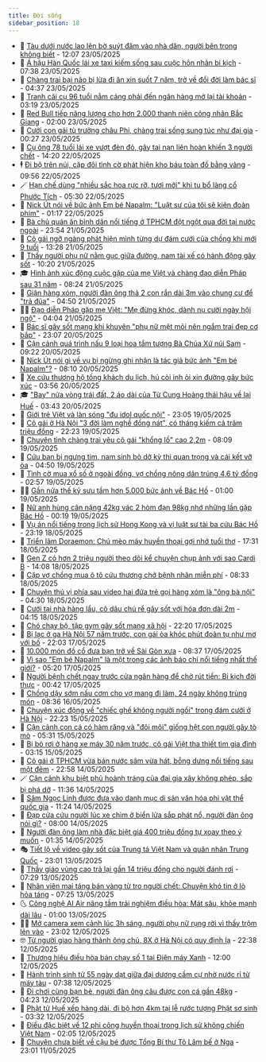 ```yaml
---
title: Đời sống
sidebar_position: 18
---
```


<!-- dantri-doi-song:START -->
- 🥳 [Tàu dưới nước lao lên bờ suýt đâm vào nhà dân, người bên trong không biết](https://dantri.com.vn/doi-song/tau-duoi-nuoc-lao-len-bo-suyt-dam-vao-nha-dan-nguoi-ben-trong-khong-biet-20250523145826000.htm) - 12:07 23/05/2025
- 🌁 [Á hậu Hàn Quốc lái xe taxi kiếm sống sau cuộc hôn nhân bi kịch](https://dantri.com.vn/doi-song/a-hau-han-quoc-lai-xe-taxi-kiem-song-sau-cuoc-hon-nhan-bi-kich-20250523105411227.htm) - 07:38 23/05/2025
- 👀 [Chàng trai bại não bị lừa đi ăn xin suốt 7 năm, trở về đổi đời làm bác sĩ](https://dantri.com.vn/doi-song/chang-trai-bai-nao-bi-lua-di-an-xin-suot-7-nam-tro-ve-doi-doi-lam-bac-si-20250522134602488.htm) - 04:37 23/05/2025
- 🐻 [Tranh cãi cụ 96 tuổi nằm cáng phải đến ngân hàng mở lại tài khoản](https://dantri.com.vn/doi-song/tranh-cai-cu-96-tuoi-nam-cang-phai-den-ngan-hang-mo-lai-tai-khoan-20250523092621258.htm) - 03:19 23/05/2025
- 🦅 [Red Bull tiếp năng lượng cho hơn 2.000 thanh niên công nhân Bắc Giang](https://dantri.com.vn/doi-song/red-bull-tiep-nang-luong-cho-hon-2000-thanh-nien-cong-nhan-bac-giang-20250522193107860.htm) - 02:00 23/05/2025
- 🦩 [Cưới con gái tù trưởng châu Phi, chàng trai sống sung túc như đại gia](https://dantri.com.vn/doi-song/cuoi-con-gai-tu-truong-chau-phi-chang-trai-song-sung-tuc-nhu-dai-gia-20250522131711260.htm) - 00:27 23/05/2025
- 🦏 [Cụ ông 78 tuổi lái xe vượt đèn đỏ, gây tai nạn liên hoàn khiến 3 người chết](https://dantri.com.vn/doi-song/cu-ong-78-tuoi-lai-xe-vuot-den-do-gay-tai-nan-lien-hoan-khien-3-nguoi-chet-20250522182022447.htm) - 14:20 22/05/2025
- 🕴 [Đi bộ trên núi, cặp đôi tình cờ phát hiện kho báu toàn đồ bằng vàng](https://dantri.com.vn/doi-song/di-bo-tren-nui-cap-doi-tinh-co-phat-hien-kho-bau-toan-do-bang-vang-20250522164413496.htm) - 09:56 22/05/2025
- 🪄 [Hạn chế dùng &quot;nhiều sắc hoa rực rỡ, tươi mới&quot;  khi tu bổ làng cổ Phước Tích](https://dantri.com.vn/doi-song/han-che-dung-nhieu-sac-hoa-ruc-ro-tuoi-moi-khi-tu-bo-lang-co-phuoc-tich-20250522113558763.htm) - 05:30 22/05/2025
- 🚦 [Nick Út nói về bức ảnh Em bé Napalm: &quot;Luật sư của tôi sẽ kiện đoàn phim&quot;](https://dantri.com.vn/doi-song/nick-ut-noi-ve-buc-anh-em-be-napalm-luat-su-cua-toi-se-kien-doan-phim-20250521220819782.htm) - 01:17 22/05/2025
- 🤔 [Bà chủ quán ăn bình dân nổi tiếng ở TPHCM đột ngột qua đời tại nước ngoài](https://dantri.com.vn/doi-song/ba-chu-quan-an-binh-dan-noi-tieng-o-tphcm-dot-ngot-qua-doi-tai-nuoc-ngoai-20250521224434108.htm) - 23:54 21/05/2025
- 🚦 [Cô gái ngỡ ngàng phát hiện mình từng dự đám cưới của chồng khi mới 9 tuổi](https://dantri.com.vn/doi-song/co-gai-ngo-ngang-phat-hien-minh-tung-du-dam-cuoi-cua-chong-khi-moi-9-tuoi-20250521152750320.htm) - 13:28 21/05/2025
- 🐎 [Thấy người phụ nữ nằm gục giữa đường, nam tài xế có hành động gây sốt](https://dantri.com.vn/doi-song/thay-nguoi-phu-nu-nam-guc-giua-duong-nam-tai-xe-co-hanh-dong-gay-sot-20250521155912102.htm) - 10:20 21/05/2025
- 🎓 [Hình ảnh xúc động cuộc gặp của mẹ Việt và chàng đạo diễn Pháp sau 31 năm](https://dantri.com.vn/doi-song/hinh-anh-xuc-dong-cuoc-gap-cua-me-viet-va-chang-dao-dien-phap-sau-31-nam-20250521130112610.htm) - 08:24 21/05/2025
- 🐘 [Giận hàng xóm, người đàn ông thả 2 con rắn dài 3m vào chung cư để &quot;trả đũa&quot;](https://dantri.com.vn/doi-song/gian-hang-xom-nguoi-dan-ong-tha-2-con-ran-dai-3m-vao-chung-cu-de-tra-dua-20250521102002445.htm) - 04:50 21/05/2025
- 🧑‍🏫 [Đạo diễn Pháp gặp mẹ Việt: &quot;Mẹ đừng khóc, dành nụ cười ngày hội ngộ&quot;](https://dantri.com.vn/doi-song/dao-dien-phap-gap-me-viet-me-dung-khoc-danh-nu-cuoi-ngay-hoi-ngo-20250521104716031.htm) - 04:04 21/05/2025
- 🦒 [Bác sĩ gây sốt mạng khi khuyên &quot;phụ nữ mệt mỏi nên ngắm trai đẹp cơ bắp&quot;](https://dantri.com.vn/doi-song/bac-si-gay-sot-mang-khi-khuyen-phu-nu-met-moi-nen-ngam-trai-dep-co-bap-20250520214010720.htm) - 23:07 20/05/2025
- 🧰 [Cận cảnh quá trình nấu 9 loại hoa tắm tượng Bà Chúa Xứ núi Sam](https://dantri.com.vn/doi-song/can-canh-qua-trinh-nau-9-loai-hoa-tam-tuong-ba-chua-xu-nui-sam-20250520141515026.htm) - 09:22 20/05/2025
- 🧐 [Nick Út nói gì về vụ bị ngừng ghi nhận là tác giả bức ảnh &quot;Em bé Napalm&quot;?](https://dantri.com.vn/doi-song/nick-ut-noi-gi-ve-vu-bi-ngung-ghi-nhan-la-tac-gia-buc-anh-em-be-napalm-20250520145619533.htm) - 08:10 20/05/2025
- 🌮 [Xe cứu thương hộ tống khách du lịch, hú còi inh ỏi xin đường gây bức xúc](https://dantri.com.vn/doi-song/xe-cuu-thuong-ho-tong-khach-du-lich-hu-coi-inh-oi-xin-duong-gay-buc-xuc-20250519165649324.htm) - 03:56 20/05/2025
- 🎓 [&quot;Bay&quot; nửa vòng trái đất, 2 áo dài của Từ Cung Hoàng thái hậu về lại Huế](https://dantri.com.vn/doi-song/bay-nua-vong-trai-dat-2-ao-dai-cua-tu-cung-hoang-thai-hau-ve-lai-hue-20250520092700564.htm) - 03:43 20/05/2025
- 🚀 [Giới trẻ Việt và làn sóng &quot;đu idol quốc nội&quot;](https://dantri.com.vn/doi-song/gioi-tre-viet-va-lan-song-du-idol-quoc-noi-20250519174429681.htm) - 23:05 19/05/2025
- 🤖 [Cô gái ở Hà Nội &quot;3 đời làm nghề đồng nát&quot;, có tháng kiếm cả trăm triệu đồng](https://dantri.com.vn/doi-song/co-gai-o-ha-noi-3-doi-lam-nghe-dong-nat-co-thang-kiem-ca-tram-trieu-dong-20250508171902675.htm) - 22:23 19/05/2025
- 🤩 [Chuyện tình chàng trai yêu cô gái &quot;khổng lồ&quot; cao 2,2m](https://dantri.com.vn/doi-song/chuyen-tinh-chang-trai-yeu-co-gai-khong-lo-cao-22m-20250519123137098.htm) - 08:09 19/05/2025
- 👹 [Cứu bạn bị ngưng tim, nam sinh bỏ dở kỳ thi quan trọng và cái kết vỡ òa](https://dantri.com.vn/doi-song/cuu-ban-bi-ngung-tim-nam-sinh-bo-do-ky-thi-quan-trong-va-cai-ket-vo-oa-20250519105545129.htm) - 04:50 19/05/2025
- 🦩 [Tình cờ mua xổ số ở ngoài đồng, vợ chồng nông dân trúng 4,6 tỷ đồng](https://dantri.com.vn/doi-song/tinh-co-mua-xo-so-o-ngoai-dong-vo-chong-nong-dan-trung-46-ty-dong-20250518112329286.htm) - 02:57 19/05/2025
- 🧑‍🏫 [Gần nửa thế kỷ sưu tầm hơn 5.000 bức ảnh về Bác Hồ](https://dantri.com.vn/doi-song/gan-nua-the-ky-suu-tam-hon-5000-buc-anh-ve-bac-ho-20250517215803211.htm) - 01:00 19/05/2025
- 🌈 [Nữ anh hùng cân nặng 42kg vác 2 hòm đạn 98kg nhớ những lần gặp Bác Hồ](https://dantri.com.vn/doi-song/nu-anh-hung-can-nang-42kg-vac-2-hom-dan-98kg-nho-nhung-lan-gap-bac-ho-20250518205222219.htm) - 00:19 19/05/2025
- 💃 [Vụ án nổi tiếng trong lịch sử Hong Kong và vị luật sư tài ba cứu Bác Hồ](https://dantri.com.vn/doi-song/vu-an-noi-tieng-trong-lich-su-hong-kong-va-vi-luat-su-tai-ba-cuu-bac-ho-20250518205856817.htm) - 23:19 18/05/2025
- 💂 [Triển lãm Doraemon: Chú mèo máy huyền thoại gợi nhớ tuổi thơ](https://dantri.com.vn/doi-song/trien-lam-doraemon-chu-meo-may-huyen-thoai-goi-nho-tuoi-tho-20250518233920247.htm) - 17:31 18/05/2025
- 🦏 [Gen Z có hơn 2 triệu người theo dõi kể chuyện chụp ảnh với sao Cardi B](https://dantri.com.vn/doi-song/gen-z-co-hon-2-trieu-nguoi-theo-doi-ke-chuyen-chup-anh-voi-sao-cardi-b-20250518172501695.htm) - 14:08 18/05/2025
- 🤡 [Cặp vợ chồng mua ô tô cứu thương chở bệnh nhân miễn phí](https://dantri.com.vn/doi-song/cap-vo-chong-mua-o-to-cuu-thuong-cho-benh-nhan-mien-phi-20250517222458555.htm) - 08:33 18/05/2025
- 🫶 [Chuyện thú vị phía sau video hai đứa trẻ gọi hàng xóm là &quot;ông bà nội&quot;](https://dantri.com.vn/doi-song/chuyen-thu-vi-phia-sau-video-hai-dua-tre-goi-hang-xom-la-ong-ba-noi-20250518111207061.htm) - 04:30 18/05/2025
- 💪 [Cưới tại nhà hàng lẩu, cô dâu chú rể gây sốt với hóa đơn dài 2m](https://dantri.com.vn/doi-song/cuoi-tai-nha-hang-lau-co-dau-chu-re-gay-sot-voi-hoa-don-dai-2m-20250516131627916.htm) - 04:15 18/05/2025
- 🦅 [Chó chạy bộ, tập gym gây sốt mạng xã hội](https://dantri.com.vn/doi-song/cho-chay-bo-tap-gym-gay-sot-mang-xa-hoi-20250517210354503.htm) - 22:20 17/05/2025
- 🧠 [Bị lạc ở ga Hà Nội 57 năm trước, con gái òa khóc phút đoàn tụ như mơ với bố](https://dantri.com.vn/doi-song/bi-lac-o-ga-ha-noi-57-nam-truoc-con-gai-oa-khoc-phut-doan-tu-nhu-mo-voi-bo-20250517214204833.htm) - 22:03 17/05/2025
- 🦅 [10.000 món đồ cổ đưa bạn trở về Sài Gòn xưa](https://dantri.com.vn/du-lich/10000-mon-do-co-dua-ban-tro-ve-sai-gon-xua-20250515204827651.htm) - 08:37 17/05/2025
- 💪 [Vì sao &quot;Em bé Napalm&quot; là một trong các ảnh báo chí nổi tiếng nhất thế giới?](https://dantri.com.vn/doi-song/vi-sao-em-be-napalm-la-mot-trong-cac-anh-bao-chi-noi-tieng-nhat-the-gioi-20250517120135419.htm) - 05:20 17/05/2025
- 🧐 [Người bệnh chết ngay trước cửa ngân hàng để chờ rút tiền: Bi kịch đời thực](https://dantri.com.vn/doi-song/nguoi-benh-chet-ngay-truoc-cua-ngan-hang-de-cho-rut-tien-bi-kich-doi-thuc-20250516152357807.htm) - 00:42 17/05/2025
- 👀 [Chồng dậy sớm nấu cơm cho vợ mang đi làm, 24 ngày không trùng món](https://dantri.com.vn/doi-song/chong-day-som-nau-com-cho-vo-mang-di-lam-24-ngay-khong-trung-mon-20250514193303478.htm) - 08:36 16/05/2025
- 🎉 [Chuyện xúc động về &quot;chiếc ghế không người ngồi&quot; trong đám cưới ở Hà Nội](https://dantri.com.vn/doi-song/chuyen-xuc-dong-ve-chiec-ghe-khong-nguoi-ngoi-trong-dam-cuoi-o-ha-noi-20250515105303024.htm) - 22:23 15/05/2025
- 💂 [Cận cảnh con cá có hàm răng và &quot;đôi môi&quot; giống hệt con người gây tò mò](https://dantri.com.vn/doi-song/can-canh-con-ca-co-ham-rang-va-doi-moi-giong-het-con-nguoi-gay-to-mo-20250515100248459.htm) - 05:31 15/05/2025
- 🚀 [Bị bỏ rơi ở hàng xe máy 30 năm trước, cô gái Việt tha thiết tìm gia đình](https://dantri.com.vn/doi-song/bi-bo-roi-o-hang-xe-may-30-nam-truoc-co-gai-viet-tha-thiet-tim-gia-dinh-20250515092749951.htm) - 03:15 15/05/2025
- 👹 [Cô gái ở TPHCM vừa bán nước sâm vừa hát, bỗng dưng nổi tiếng sau một đêm](https://dantri.com.vn/doi-song/co-gai-o-tphcm-vua-ban-nuoc-sam-vua-hat-bong-dung-noi-tieng-sau-mot-dem-20250514141800869.htm) - 22:58 14/05/2025
- 🪄 [Cận cảnh khu biệt phủ hoành tráng của đại gia xây không phép, sắp bị phá dỡ](https://dantri.com.vn/doi-song/can-canh-khu-biet-phu-hoanh-trang-cua-dai-gia-xay-khong-phep-sap-bi-pha-do-20250514134731380.htm) - 11:36 14/05/2025
- 🌁 [Sâm Ngọc Linh được đưa vào danh mục di sản văn hóa phi vật thể quốc gia](https://dantri.com.vn/doi-song/sam-ngoc-linh-duoc-dua-vao-danh-muc-di-san-van-hoa-phi-vat-the-quoc-gia-20250514163243578.htm) - 11:24 14/05/2025
- 🌋 [Đạp cửa cứu người lúc xe chìm ở biển lửa sắp phát nổ, người đàn ông nói gì?](https://dantri.com.vn/doi-song/dap-cua-cuu-nguoi-luc-xe-chim-o-bien-lua-sap-phat-no-nguoi-dan-ong-noi-gi-20250514132815477.htm) - 08:00 14/05/2025
- 🦆 [Người đàn ông làm nhà đặc biệt giá 400 triệu đồng tự xoay theo ý muốn](https://dantri.com.vn/doi-song/nguoi-dan-ong-lam-nha-dac-biet-gia-400-trieu-dong-tu-xoay-theo-y-muon-20250513211015197.htm) - 01:35 14/05/2025
- 🎭 [Tiết lộ về video gây sốt của Trung tá Việt Nam và quân nhân Trung Quốc](https://dantri.com.vn/doi-song/tiet-lo-ve-video-gay-sot-cua-trung-ta-viet-nam-va-quan-nhan-trung-quoc-20250512160717998.htm) - 23:01 13/05/2025
- 🤡 [Thầy giáo vùng cao trả lại gần 14 triệu đồng cho người đánh rơi](https://dantri.com.vn/doi-song/thay-giao-vung-cao-tra-lai-gan-14-trieu-dong-cho-nguoi-danh-roi-20250513104448665.htm) - 07:29 13/05/2025
- 🦩 [Nhân viên mai táng bán vàng từ tro người chết: Chuyện khó tin ở lò hỏa táng](https://dantri.com.vn/doi-song/nhan-vien-mai-tang-ban-vang-tu-tro-nguoi-chet-chuyen-kho-tin-o-lo-hoa-tang-20250513110223800.htm) - 07:25 13/05/2025
- 🌜 [Công nghệ AI Air nâng tầm trải nghiệm điều hòa: Mát sâu, khỏe mạnh dài lâu](https://dantri.com.vn/doi-song/cong-nghe-ai-air-nang-tam-trai-nghiem-dieu-hoa-mat-sau-khoe-manh-dai-lau-20250512185539954.htm) - 01:00 13/05/2025
- 🧑‍🏫 [Mở camera xem cảnh lúc 3h sáng, người phụ nữ rụng rời vì thấy trộm lẻn vào](https://dantri.com.vn/doi-song/mo-camera-xem-canh-luc-3h-sang-nguoi-phu-nu-rung-roi-vi-thay-trom-len-vao-20250512112348853.htm) - 23:02 12/05/2025
- 🤓 [Từ người giao hàng thành ông chủ, 8X ở Hà Nội có quy định lạ](https://dantri.com.vn/doi-song/tu-nguoi-giao-hang-thanh-ong-chu-8x-o-ha-noi-co-quy-dinh-la-20250512153914250.htm) - 22:38 12/05/2025
- 🤗 [Thương hiệu điều hòa bán chạy số 1 tại Điện máy Xanh](https://dantri.com.vn/doi-song/thuong-hieu-dieu-hoa-ban-chay-so-1-tai-dien-may-xanh-20250512181125622.htm) - 12:00 12/05/2025
- 🦒 [Hành trình sinh tử 55 ngày dạt giữa đại dương cầm cự nhờ nước rỉ từ máy tàu](https://dantri.com.vn/doi-song/hanh-trinh-sinh-tu-55-ngay-dat-giua-dai-duong-cam-cu-nho-nuoc-ri-tu-may-tau-20250511205031481.htm) - 07:38 12/05/2025
- 💂 [Đi chơi cùng bạn bè, người đàn ông câu được con cá gần 48kg](https://dantri.com.vn/doi-song/di-choi-cung-ban-be-nguoi-dan-ong-cau-duoc-con-ca-gan-48kg-20250512104657303.htm) - 04:23 12/05/2025
- 🚀 [Phật tử Huế xếp hàng dài, đi bộ hơn 4km tại lễ rước tượng Phật sơ sinh](https://dantri.com.vn/doi-song/phat-tu-hue-xep-hang-dai-di-bo-hon-4km-tai-le-ruoc-tuong-phat-so-sinh-20250512005745264.htm) - 03:32 12/05/2025
- 🐲 [Điều đặc biệt về 12 phi công huyền thoại trong lịch sử không chiến Việt Nam](https://dantri.com.vn/doi-song/dieu-dac-biet-ve-12-phi-cong-huyen-thoai-trong-lich-su-khong-chien-viet-nam-20250510204615057.htm) - 02:05 12/05/2025
- 🎡 [Chuyện chưa biết về cậu bé được Tổng Bí thư Tô Lâm bế ở Nga](https://dantri.com.vn/doi-song/chuyen-chua-biet-ve-cau-be-duoc-tong-bi-thu-to-lam-be-o-nga-20250511182056152.htm) - 23:01 11/05/2025<!-- dantri-doi-song:END -->
